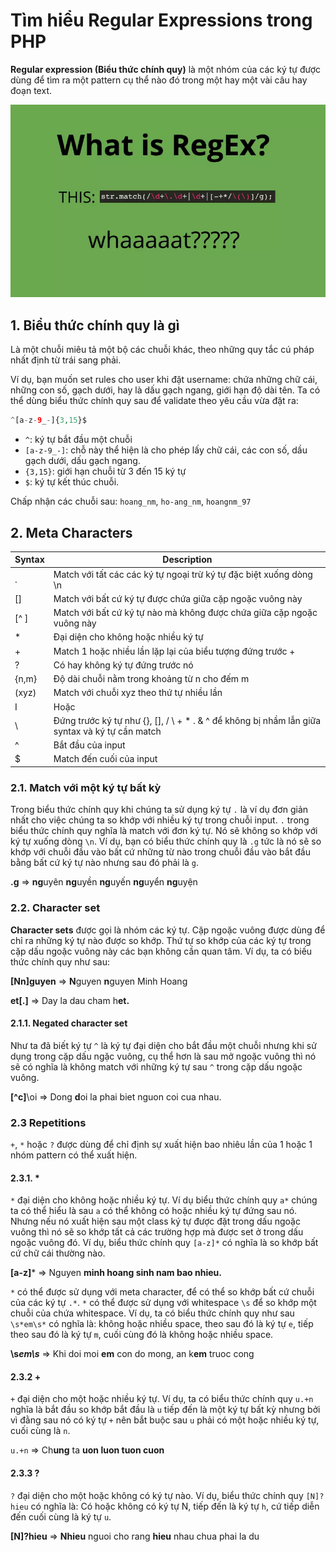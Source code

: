 # Tìm hiểu Regular Expressions trong PHP

**Regular expression (Biểu thức chính quy)** là một nhóm của các ký tự được dùng để tìm ra một pattern cụ thể nào đó trong một hay một vài câu hay đoạn text.

![fefef](./img/RegEx.webp)

## 1. Biểu thức chính quy là gì

Là một chuỗi miêu tả một bộ các chuỗi khác, theo những quy tắc cú pháp nhất định từ trái sang phải.

Ví dụ, bạn muốn set rules cho user khi đặt username: chứa những chữ cái, những con số, gạch dưới, hay là dấu gạch ngang, giới hạn độ dài tên. Ta có thể dùng biểu thức chính quy sau để validate theo yêu cầu vừa đặt ra:

```php
^[a-z-9_-]{3,15}$
```
- `^`: ký tự bắt đầu một chuỗi
- `[a-z-9_-]`: chỗ này thể hiện là cho phép lấy chữ cái, các con số, dầu gạch dưới, dấu gạch ngang.
- `{3,15}`: giới hạn chuỗi từ 3 đến 15 ký tự
- `$`: ký tự kết thúc chuỗi.

Chấp nhận các chuỗi sau: `hoang_nm`, `ho-ang_nm`, `hoangnm_97`

## 2. Meta Characters

| Syntax | Description                                                                                    |
|--------|------------------------------------------------------------------------------------------------|
| .      | Match với tất các các ký tự ngoại trừ ký tự đặc biệt xuống dòng \n                             |
| []     | Match với bất cứ ký tự được chứa giữa cặp ngoặc vuông này                                      |  
| [^ ]   | Match với bất cứ ký tự nào mà không được chứa giữa cặp ngoặc vuông này                         |  
| *      | Đại diện cho không hoặc nhiều ký tự                                                            |  
| +      | Match 1 hoặc nhiều lần lặp lại của biểu tượng đứng trước +                                     | 
| ?      | Có hay không ký tự đứng trước nó                                                               |
| {n,m}  | Độ dài chuỗi nằm trong khoảng từ n cho đếm m                                                   |
| (xyz)  | Match với chuỗi xyz theo thứ tự nhiều lần                                                      |      
| I      | Hoặc                                                                                           |
| \      | Đứng trước ký tự như {}, [], / \ + * . & ^ để không bị nhầm lẫn giữa syntax và ký tự cần match |
| ^      | Bắt đầu của input                                                                              |
| $      | Match đến cuối của input                                                                       |

### 2.1. Match với một ký tự bất kỳ

Trong biểu thức chính quy khi chúng ta sử dụng ký tự `.` là ví dụ đơn giản nhất cho việc chúng ta so khớp với nhiều ký tự trong chuỗi input. `.` trong biểu thức chính quy nghĩa là match với đơn ký tự. Nó sẽ không so khớp với ký tự xuống dòng `\n`. Ví dụ, bạn có biểu thức chính quy là `.g` tức là nó sẽ so khớp với chuỗi đầu vào bất cứ những từ nào trong chuỗi đầu vào bắt đầu bằng bất cứ ký tự nào nhưng sau đó phải là `g`.

**.g** => **ng**uyên **ng**uyền **ng**uyến **ng**uyển **ng**uyện

### 2.2. Character set

**Character sets** được gọi là nhóm các ký tự. Cặp ngoặc vuông được dùng để chỉ ra những ký tự nào được so khớp. Thứ tự so khớp của các ký tự trong cặp dấu ngoặc vuông này các bạn không cần quan tâm. Ví dụ, ta có biếu thức chính quy như sau:

**[Nn]guyen** => **N**guyen **n**guyen Minh Hoang

**et[.]** => Day la dau cham h**et.**

#### 2.1.1. Negated character set

Như ta đã biết ký tự `^` là ký tự đại diện cho bắt đầu một chuỗi nhưng khi sử dụng trong cặp dấu ngặc vuông, cụ thể hơn là sau mở ngoặc vuông thì nó sẽ có nghĩa là không match với những ký tự sau `^` trong cặp dấu ngoặc vuông.

**[^c]**\oi => Dong **d**oi la phai biet nguon coi cua nhau.

### 2.3 Repetitions

`+`, `*` hoặc `?` được dùng để chỉ định sự xuất hiện bao nhiêu lần của 1 hoặc 1 nhóm pattern có thể xuất hiện.

#### 2.3.1. *

`*` đại diện cho không hoặc nhiều ký tự. Ví dụ biểu thức chính quy `a*` chúng ta có thể hiểu là sau `a` có thể không có hoặc nhiều ký tự đứng sau nó. Nhưng nếu nó xuất hiện sau một class ký tự được đặt trong dấu ngoặc vuông thì nó sẽ so khớp tất cả các trường hợp mà được set ở trong dấu ngoặc vuông đó. Ví dụ, biểu thức chính quy `[a-z]*` có nghĩa là so khớp bất cứ chữ cái thường nào.

**[a-z]*** => Nguyen **minh hoang sinh nam bao nhieu.**

`*` có thể được sử dụng với meta character, để có thể so khớp bất cứ chuỗi của các ký tự `.*`. `*` có thể được sử dụng với whitespace `\s` để so khớp một chuỗi của chứa whitespace. Ví dụ, ta có biểu thức chính quy như sau `\s*em\s*` có nghĩa là: không hoặc nhiều space, theo sau đó là ký tự `e`, tiếp theo sau đó là ký tự `m`, cuối cùng đó là không hoặc nhiều space.

**\s*em\s*** => Khi doi moi **em** con do mong, an k**em** truoc cong

#### 2.3.2 +

`+` đại diện cho một hoặc nhiều ký tự. Ví dụ, ta có biểu thức chính quy `u.+n` nghĩa là bắt đầu so khớp bắt đầu là `u` tiếp đến là một ký tự bất kỳ nhưng bởi vì đằng sau nó có ký tự `+` nên bắt buộc sau `u` phải có một hoặc nhiều ký tự, cuối cùng là `n`.

`u.+n` => Ch**ung** ta **uon luon tuon cuon**

#### 2.3.3 ?

`?` đại diện cho một hoặc không có ký tự nào. Ví dụ, biểu thức chính quy `[N]?hieu` có nghĩa là: Có hoặc không có ký tự N, tiếp đến là ký tự `h`, cứ tiếp diễn đến cuối cùng là ký tự `u`.

**[N]?hieu** => **Nhieu** nguoi cho rang **hieu** nhau chua phai la du



